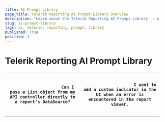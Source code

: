 ```yaml
---
title: AI Prompt Library
page_title: Telerik Reporting AI Prompt Library Overview
description: "Learn about the Telerik Reporting AI Prompt Library  – a collection of reusable prompts to boost productivity and output quality."
slug: ai-prompt-library
tags: ai, telerik, reporting, prompt, library
published: True
position: 3
---
```


# Telerik Reporting AI Prompt Library
<body>
	<table>
		<tr>
			<th><pre><code>
					Can I pass a List object from my API controller directly to a report’s DataSource?
				</code></pre></th>
   			<th><pre><code>
					I want to add a custom indicator in the UI when an error is encountered in the report viewer.
					</code></pre></th>
